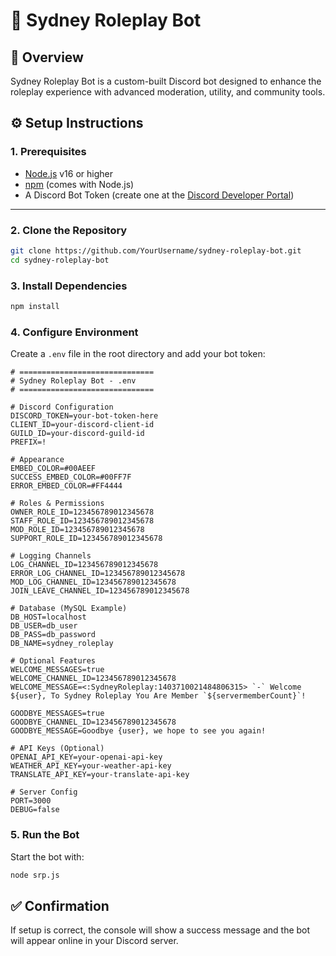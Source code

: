 # 🌆 Sydney Roleplay Bot

## 📖 Overview
Sydney Roleplay Bot is a custom-built Discord bot designed to enhance the roleplay experience with advanced moderation, utility, and community tools.



## ⚙️ Setup Instructions

### 1. Prerequisites
- [Node.js](https://nodejs.org/) v16 or higher
- [npm](https://www.npmjs.com/) (comes with Node.js)
- A Discord Bot Token (create one at the [Discord Developer Portal](https://discord.com/developers/applications))

---

### 2. Clone the Repository
```bash
git clone https://github.com/YourUsername/sydney-roleplay-bot.git
cd sydney-roleplay-bot
````


### 3. Install Dependencies

```bash
npm install
```



### 4. Configure Environment

Create a `.env` file in the root directory and add your bot token:

```env
# ==============================
# Sydney Roleplay Bot - .env
# ==============================

# Discord Configuration
DISCORD_TOKEN=your-bot-token-here
CLIENT_ID=your-discord-client-id
GUILD_ID=your-discord-guild-id
PREFIX=!

# Appearance
EMBED_COLOR=#00AEEF
SUCCESS_EMBED_COLOR=#00FF7F
ERROR_EMBED_COLOR=#FF4444

# Roles & Permissions
OWNER_ROLE_ID=123456789012345678
STAFF_ROLE_ID=123456789012345678
MOD_ROLE_ID=123456789012345678
SUPPORT_ROLE_ID=123456789012345678

# Logging Channels
LOG_CHANNEL_ID=123456789012345678
ERROR_LOG_CHANNEL_ID=123456789012345678
MOD_LOG_CHANNEL_ID=123456789012345678
JOIN_LEAVE_CHANNEL_ID=123456789012345678

# Database (MySQL Example)
DB_HOST=localhost
DB_USER=db_user
DB_PASS=db_password
DB_NAME=sydney_roleplay

# Optional Features
WELCOME_MESSAGES=true
WELCOME_CHANNEL_ID=123456789012345678
WELCOME_MESSAGE=<:SydneyRoleplay:1403710021484806315> `-` Welcome ${user}, To Sydney Roleplay You Are Member `${servermemberCount}`!

GOODBYE_MESSAGES=true
GOODBYE_CHANNEL_ID=123456789012345678
GOODBYE_MESSAGE=Goodbye {user}, we hope to see you again!

# API Keys (Optional)
OPENAI_API_KEY=your-openai-api-key
WEATHER_API_KEY=your-weather-api-key
TRANSLATE_API_KEY=your-translate-api-key

# Server Config
PORT=3000
DEBUG=false

```


### 5. Run the Bot

Start the bot with:

```bash
node srp.js
```

## ✅ Confirmation

If setup is correct, the console will show a success message and the bot will appear online in your Discord server.


